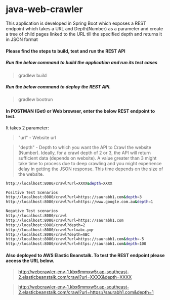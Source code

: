 # java-web-crawler
This application is developed in Spring Boot which exposes a REST endpoint which takes a URL and Depth(Number) as a parameter and create a tree of child pages linked to the URL till the specified depth and returns it in JSON format

#### Please find the steps to build, test and run the REST API

##### Run the below command to build the application and run its test cases
>gradlew build

##### Run the below command to deploy the REST API.
>gradlew bootrun

#### In POSTMAN (Get) or Web browser, enter the below REST endpoint to test. 
It takes 2 parameter:
>"url" - Website url

>"depth" - Depth to which you want the API to Crawl the website (Number). Ideally,  for a crawl depth of 2 or 3, the API will return sufficient data (depends on website). A value greater than 3 might take time to process due to deep crawling and you might experience delay in getting the JSON response. This time depends on the size of the website.
```sh
http://localhost:8080/crawl?url=XXXX&depth=XXXX

Positive Test Scenarios
http://localhost:8080/crawl?url=https://saurabh1.com&depth=3
http://localhost:8080/crawl?url=https://www.google.com.au&depth=1

Negative Test scenarios
http://localhost:8080/crawl
http://localhost:8080/crawl?url=https://saurabh1.com
http://localhost:8080/crawl?depth=2
http://localhost:8080/crawl?url=abc.pqr
http://localhost:8080/crawl?depth=ABC
http://localhost:8080/crawl?url=https://saurabh1.com&depth=-5
http://localhost:8080/crawl?url=https://saurabh1.com&depth=100
```

#### Also deployed to AWS Elastic Beanstalk. To test the REST endpoint please access the URL below. 

>http://webcrawler-env-1.kbx6mmxw5r.ap-southeast-2.elasticbeanstalk.com/crawl?url=XXXX&depth=XXXX

>http://webcrawler-env-1.kbx6mmxw5r.ap-southeast-2.elasticbeanstalk.com/crawl?url=https://saurabh1.com&depth=1
